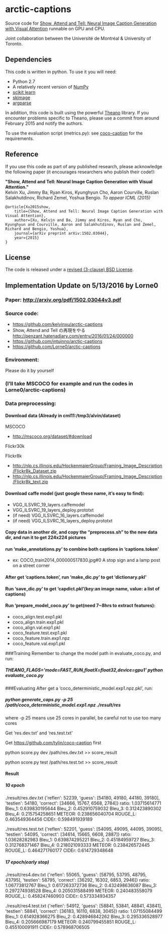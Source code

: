 # arctic-captions

Source code for [Show, Attend and Tell: Neural Image Caption Generation with Visual Attention](http://arxiv.org/abs/1502.03044)
runnable on GPU and CPU.

Joint collaboration between the Université de Montréal & University of Toronto.

## Dependencies

This code is written in python. To use it you will need:

* Python 2.7
* A relatively recent version of [NumPy](http://www.numpy.org/)
* [scikit learn](http://scikit-learn.org/stable/index.html)
* [skimage](http://scikit-image.org/docs/dev/api/skimage.html)
* [argparse](https://www.google.ca/search?q=argparse&oq=argparse&aqs=chrome..69i57.1260j0j1&sourceid=chrome&es_sm=122&ie=UTF-8#q=argparse+pip)

In addition, this code is built using the powerful
[Theano](http://www.deeplearning.net/software/theano/) library. If you
encounter problems specific to Theano, please use a commit from around
February 2015 and notify the authors.

To use the evaluation script (metrics.py): see
[coco-caption](https://github.com/tylin/coco-caption) for the requirements.

## Reference

If you use this code as part of any published research, please acknowledge the
following paper (it encourages researchers who publish their code!):

**"Show, Attend and Tell: Neural Image Caption Generation with Visual Attention."**  
Kelvin Xu, Jimmy Ba, Ryan Kiros, Kyunghyun Cho, Aaron Courville, Ruslan
Salakhutdinov, Richard Zemel, Yoshua Bengio. *To appear ICML (2015)*

    @article{Xu2015show,
        title={Show, Attend and Tell: Neural Image Caption Generation with Visual Attention},
        author={Xu, Kelvin and Ba, Jimmy and Kiros, Ryan and Cho, Kyunghyun and Courville, Aaron and Salakhutdinov, Ruslan and Zemel, Richard and Bengio, Yoshua},
        journal={arXiv preprint arXiv:1502.03044},
        year={2015}
    } 

## License

The code is released under a [revised (3-clause) BSD License](http://directory.fsf.org/wiki/License:BSD_3Clause).

## Implementation Update on 5/13/2016 by Lorne0

### Paper: http://arxiv.org/pdf/1502.03044v3.pdf
### Source code: 
* https://github.com/kelvinxu/arctic-captions
* Show, Attend and Tell の再現をやる http://penzant.hatenadiary.com/entry/2016/01/24/000000
* https://github.com/intuinno/arctic-captions
* https://github.com/Lorne0/arctic-captions
### Environment:
Please do it by yourself

### (I’ll take MSCOCO for example and run the codes in Lorne0/arctic-captions)
### Data preprocessing:
#### Download data (Already in cml11:/tmp3/alvin/dataset)
MSCOCO 
* http://mscoco.org/dataset/#download

Flickr30k

Flickr8k
* http://nlp.cs.illinois.edu/HockenmaierGroup/Framing_Image_Description/Flickr8k_Dataset.zip
* http://nlp.cs.illinois.edu/HockenmaierGroup/Framing_Image_Description/Flickr8k_text.zip

#### Download caffe model (just google these name, it’s easy to find):
* VGG_ILSVRC_19_layers.caffemodel
* VGG_ILSVRC_19_layers_deploy.prototxt
* (if need) VGG_ILSVRC_16_layers.caffemodel
* (if need) VGG_ILSVRC_16_layers_deploy.prototxt

#### Copy data in another dir, and copy the “preprocess.sh” to the new data dir, and run it to get 224x224 pictures

#### run ‘make_annotations.py’ to combine both captions in ‘captions.token’
* ex: COCO_train2014_000000517830.jpg#0	A stop sign and a lamp post on a street corner

#### After get ‘captions.token’, run ‘make_dic.py’ to get ‘dictionary.pkl’

#### Run ‘save_dic.py’ to get ‘capdict.pkl’(key:an image name, value: a list of captions)

#### Run ‘prepare_model_coco.py’ to get(need 7~8hrs to extract features):
* coco_align.test.exp1.pkl
* coco_align.train.exp1.pkl
* coco_align.val.exp1.pkl
* coco_feature.test.exp1.pkl
* coco_feature.train.exp1.npz
* coco_feature.val.exp1.pkl

###Training
Remember to change the model path in evaluate_coco.py, and run:
##### THEANO_FLAGS='mode=FAST_RUN,floatX=float32,device=gpu1' python evaluate_coco.py

###Evaluating
After get a ‘coco_deterministic_model.exp1.npz.pkl’, run:

##### python generate_caps.py -p 25 /path/coco_deterministic_model.exp1.npz ./result/res

where -p 25 means use 25 cores in parallel, be careful not to use too many cores

Get ‘res.dev.txt’ and ‘res.test.txt’

Get https://github.com/tylin/coco-caption first

python score.py dev /path/res.dev.txt >> score_result

python score.py test /path/res.test.txt >> score_result

#### Result

##### 10 epoch

./result/res.dev.txt
{'reflen': 52239, 'guess': [54180, 49180, 44180, 39180], 'testlen': 54180,
'correct': [34666, 15767, 6568, 2784]}
ratio: 1.03715614771
Bleu_1:	0.639830195644
Bleu_2:	0.452910759032
Bleu_3:	0.312423890302
Bleu_4:	0.215754258651
METEOR:	0.238656040704
ROUGE_L: 0.463549364456
CIDEr:	0.598491939189

./result/res.test.txt
{'reflen': 52201, 'guess': [54095, 49095, 44095, 39095], 'testlen': 54095,
'correct': [34614, 15665, 6608, 2887]}
ratio: 1.03628282983
Bleu_1:	0.639874295221
Bleu_2:	0.45184959727
Bleu_3:	0.312768371467
Bleu_4:	0.218021093333
METEOR:	0.238426572445
ROUGE_L: 0.464271760177
CIDEr:	0.614729348648



##### 17 epoch(early stop)
./result/res4.dev.txt
{'reflen': 55065, 'guess': [58795, 53795, 48795, 43795], 'testlen': 58795,
'correct': [36292, 16302, 6853, 2946]}
ratio: 1.06773812767
Bleu_1:	0.617263372736
Bleu_2:	0.432498636087
Bleu_3:	0.297274938528
Bleu_4:	0.205031588499
METEOR:	0.240483558079
ROUGE_L: 0.458247460903
CIDEr:	0.573334934357

./result/res4.test.txt
{'reflen': 54912, 'guess': [58841, 53841, 48841, 43841], 'testlen': 58841,
'correct': [36183, 16110, 6838, 3045]}
ratio: 1.07155084499
Bleu_1:	0.614928366275
Bleu_2:	0.428946842262
Bleu_3:	0.295336528977
Bleu_4:	0.205666987179
METEOR:	0.240799455851
ROUGE_L: 0.455100091911
CIDEr:	0.578968706505








